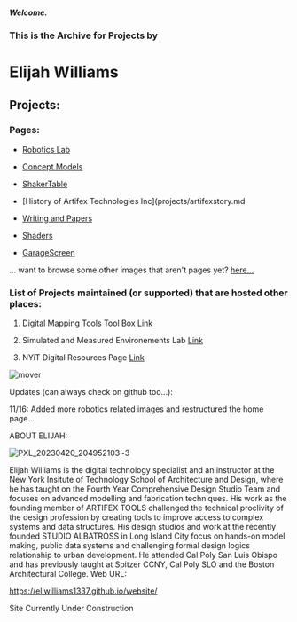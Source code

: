 ##### Welcome.

### This is the Archive for Projects by
# Elijah Williams  

## Projects:

### Pages:

* [Robotics Lab](projects/robots.md)

* [Concept Models](projects/ConceptModels.MD)

* [ShakerTable](projects/ShakeTable.md)

* [History of Artifex Technologies Inc](projects/artifexstory.md

* [Writing and Papers](projects/papers.md)

* [Shaders](projects/shader.md)

* [GarageScreen](projects/garagescreen.md)

... want to browse some other images that aren't pages yet? [here...](projects/images)

### List of Projects maintained (or supported) that are hosted other places:

1. Digital Mapping Tools Tool Box [Link](https://libguides.nyit.edu/digitalmappingtools)

2. Simulated and Measured Environements Lab [Link](https://libguides.nyit.edu/c.php?g=1412365&p=10498257)

3. NYiT Digital Resources Page [Link](https://digitalfabricationlab-nyit-soad.github.io/resources/)

![mover](https://user-images.githubusercontent.com/31259842/210905310-f632e9c5-a51d-4a68-9253-e30ed8598a27.gif)

Updates (can always check on github too...):

11/16: Added more robotics related images and restructured the home page... 

ABOUT ELIJAH:

![PXL_20230420_204952103~3](https://user-images.githubusercontent.com/31259842/234937516-51a12de7-0e0d-42e4-88d8-3313a972be63.jpg)


Elijah Williams is the digital technology specialist and an instructor at the New York Insitute of Technology School of Architecture and Design, where he has taught on the Fourth Year Comprehensive Design Studio Team and focuses on advanced modelling and fabrication techniques. His work as the founding member of ARTIFEX TOOLS challenged the technical proclivity of the design profession by creating tools to improve access to complex systems and data structures. His design studios and work at the recently founded STUDIO ALBATROSS in Long Island City focus on hands-on model making, public data systems and challenging formal design logics relationship to urban development. He attended Cal Poly San Luis Obispo and has previously taught at Spitzer CCNY, Cal Poly SLO and the Boston Architectural College.
Web URL:

https://eliwilliams1337.github.io/website/

Site Currently Under Construction

